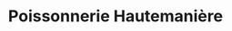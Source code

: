 ---
title: "Poissonnerie Hautemanière"
url: /valognes/poissonnerie-hautemaniere/
shop: fruits de mer
---